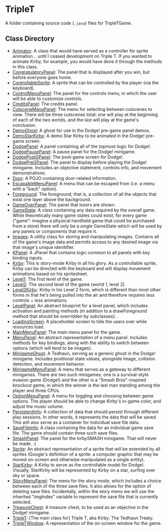 # TripleT
A folder containing source code (`.java`) files for TripleTGame.

## Class Directory
- [Animator](https://github.com/ohjay/TripleTGame/blob/master/TripleT/Animator.java): 
  A class that would have served as a controller for sprite animation... until I ceased development on Triple T. If you wanted to animate Kirby, for example, you would have done it through the methods in this class.
- [CongratulatoryPanel](https://github.com/ohjay/TripleTGame/blob/master/TripleT/CongratulatoryPanel.java): 
  The panel that is displayed after you win, but before everyone goes home.
- [ControllableSprite](https://github.com/ohjay/TripleTGame/blob/master/TripleT/ControllableSprite.java): 
  A sprite that can be controlled by the player (via the keyboard).
- [ControlMenuPanel](https://github.com/ohjay/TripleTGame/blob/master/TripleT/ControlMenuPanel.java): 
  The panel for the controls menu, in which the user will be able to customize controls.
- [CreditsPanel](https://github.com/ohjay/TripleTGame/blob/master/TripleT/CreditsPanel.java): 
  The credits panel.
- [CutsceneMenuPanel](https://github.com/ohjay/TripleTGame/blob/master/TripleT/CutsceneMenuPanel.java): 
  The menu for selecting between cutscenes to view. There will be three cutscenes total: one will play at the beginning of each of the two worlds, and the last will play at the game's conclusion.
- [DemoGhost](https://github.com/ohjay/TripleTGame/blob/master/TripleT/DemoGhost.java): 
  A ghost for use in the Dodge! pre-game panel demos.
- [DemoStarKirby](https://github.com/ohjay/TripleTGame/blob/master/TripleT/DemoStarKirby.java): 
  A demo Star Kirby to be animated in the Dodge! pre-game screen.
- [DodgePanel](https://github.com/ohjay/TripleTGame/blob/master/TripleT/DodgePanel.java): 
  A panel containing all of the topmost logic for Dodge!.
- [DodgePausePanel](https://github.com/ohjay/TripleTGame/blob/master/TripleT/DodgePausePanel.java): 
  A pause panel for the Dodge! minigame. 
- [DodgePostGPanel](https://github.com/ohjay/TripleTGame/blob/master/TripleT/DodgePostGPanel.java): 
  The post-game screen for Dodge!.
- [DodgePreGPanel](https://github.com/ohjay/TripleTGame/blob/master/TripleT/DodgePreGPanel.java): 
  The panel to display before playing the Dodge! minigame. Includes an objective statement, controls info, and movement demonstrations.
- [Door](https://github.com/ohjay/TripleTGame/blob/master/TripleT/Door.java): 
  A POJO containing door-related information.
- [EscapableMenuPanel](https://github.com/ohjay/TripleTGame/blob/master/TripleT/EscapableMenuPanel.java): 
  A menu that can be escaped from (i.e. a menu with a "back" option).
- [Foreground](https://github.com/ohjay/TripleTGame/blob/master/TripleT/Foreground.java): 
  The foreground; that is, a collection of all the objects that exist one layer above the background.
- [GameOverPanel](https://github.com/ohjay/TripleTGame/blob/master/TripleT/GameOverPanel.java): 
  The panel that losers are shown.
- [GameState](https://github.com/ohjay/TripleTGame/blob/master/TripleT/GameState.java): 
  A class containing any data required by the overall game. While theoretically many game states could exist, for every game ("game": imagine a physical handheld game that could be purchased from a store) there will only be a single GameState which will be used by any panels or components that require it.
- [Images](https://github.com/ohjay/TripleTGame/blob/master/TripleT/Images.java): 
  A utility class for storing and manipulating images. Contains all of the game's image data and permits access to any desired image via that image's unique idenitifier.
- [KPanel](https://github.com/ohjay/TripleTGame/blob/master/TripleT/KPanel.java): 
  A JPanel that contains logic common to all panels with key binding inputs.
- [Kirby](https://github.com/ohjay/TripleTGame/blob/master/TripleT/Kirby.java): 
  This is story-mode Kirby in all his glory. As a controllable sprite, Kirby can be directed with the keyboard and will display movement animations based on his spritesheet.
- [Level1](https://github.com/ohjay/TripleTGame/blob/master/TripleT/Level1.java): 
  The first level of the game.
- [Level2](https://github.com/ohjay/TripleTGame/blob/master/TripleT/Level2.java): 
  The second level of the game (world 1, level 2).
- [Level2Kirby](https://github.com/ohjay/TripleTGame/blob/master/TripleT/Level2Kirby.java): 
  Kirby in his Level 2 form, which is different than most other forms in that he's being pulled into the air and therefore requires less controls + less animations.
- [LevelPanel](https://github.com/ohjay/TripleTGame/blob/master/TripleT/LevelPanel.java): 
  An abstract blueprint for a level panel, which includes activation and painting methods (in addition to a drawForeground method that should be overridden by subclasses): .
- [LoadingScreen](https://github.com/ohjay/TripleTGame/blob/master/TripleT/LoadingScreen.java): 
  A placeholder screen to tide the users over while resources load.
- [MainMenuPanel](https://github.com/ohjay/TripleTGame/blob/master/TripleT/MainMenuPanel.java): 
  The main menu panel for the game.
- [MenuPanel](https://github.com/ohjay/TripleTGame/blob/master/TripleT/MenuPanel.java): 
  An abstract representation of a menu panel. Includes methods for key bindings, along with the ability to switch between options (which will tend to be images).
- [MinigameGhost](https://github.com/ohjay/TripleTGame/blob/master/TripleT/MinigameGhost.java): 
  A Tedhaun, serving as a generic ghost in the Dodge! minigame. Includes positional state values, alongside image, collision detection, and movement behavior.
- [MinigameMenuPanel](https://github.com/ohjay/TripleTGame/blob/master/TripleT/MinigameMenuPanel.java): 
  A menu that serves as a gateway to different minigames. There are two such minigames; one is a survival-style evasion game (Dodge!) and the other is a "Smash Bros"-inspired knockout game, in which the winner is the last man standing among the player and three CPUs.
- [OptionMenuPanel](https://github.com/ohjay/TripleTGame/blob/master/TripleT/OptionMenuPanel.java): 
  A menu for toggling and choosing between game options. The player should be able to change Kirby's in-game color, and adjust the music volume.
- [PersistentInfo](https://github.com/ohjay/TripleTGame/blob/master/TripleT/PersistentInfo.java): 
  A collection of data that should persist through different play sessions. In other words, it represents the data that will be saved. This will also serve as a container for individual save file data.
- [SaveFileInfo](https://github.com/ohjay/TripleTGame/blob/master/TripleT/SaveFileInfo.java): 
  A class containing the data for an individual game save file. The game should contain three such save files.
- [SmashPanel](https://github.com/ohjay/TripleTGame/blob/master/TripleT/SmashPanel.java): 
  The panel for the kirbySMASH minigame. That will never be made. :(
- [Sprite](https://github.com/ohjay/TripleTGame/blob/master/TripleT/Sprite.java): 
  An abstract representation of a sprite that will be extended by all sprites (Google's definition of a sprite: a computer graphic that may be moved on-screen and otherwise manipulated as a single entity).
- [StarKirby](https://github.com/ohjay/TripleTGame/blob/master/TripleT/StarKirby.java): 
  A Kirby to serve as the controllable model for Dodge!. Visually, StarKirby will be represented by Kirby on a star, surfing over sky or space.
- [StoryMenuPanel](https://github.com/ohjay/TripleTGame/blob/master/TripleT/StoryMenuPanel.java): 
  The menu for the story mode, which includes a choice between each of the three save files. It also allows for the option of deleting save files. Incidentally, within the story menu we will use the inherited "imgIndex" variable to represent the save file that is currently selected.
- [TreasureChest](https://github.com/ohjay/TripleTGame/blob/master/TripleT/TreasureChest.java): 
  A treasure chest, to be used as an objective in the Dodge! minigame.
- [TripleT](https://github.com/ohjay/TripleTGame/blob/master/TripleT/TripleT.java): 
  [The main class for] Triple T, aka Kirby: The Tedhaun Treaty.
- [TripleTWindow](https://github.com/ohjay/TripleTGame/blob/master/TripleT/TripleTWindow.java): 
  A representation of the on-screen window for the game.
